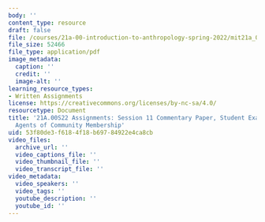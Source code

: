 ```yaml
---
body: ''
content_type: resource
draft: false
file: /courses/21a-00-introduction-to-anthropology-spring-2022/mit21a_00s22_sess11paper_ex2.pdf
file_size: 52466
file_type: application/pdf
image_metadata:
  caption: ''
  credit: ''
  image-alt: ''
learning_resource_types:
- Written Assignments
license: https://creativecommons.org/licenses/by-nc-sa/4.0/
resourcetype: Document
title: '21A.00S22 Assignments: Session 11 Commentary Paper, Student Example 2: Memes:
  Agents of Community Membership'
uid: 53f80de3-f618-4f18-b697-84922e4ca8cb
video_files:
  archive_url: ''
  video_captions_file: ''
  video_thumbnail_file: ''
  video_transcript_file: ''
video_metadata:
  video_speakers: ''
  video_tags: ''
  youtube_description: ''
  youtube_id: ''
---
```

